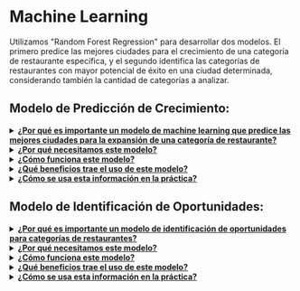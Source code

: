 # Machine Learning
Utilizamos "Random Forest Regression" para desarrollar dos modelos. El primero predice las mejores ciudades para el crecimiento de una categoría de restaurante específica, y el segundo identifica las categorías de restaurantes con mayor potencial de éxito en una ciudad determinada, considerando también la cantidad de categorías a analizar.
## Modelo de Predicción de Crecimiento:
<details>
  <summary><strong><ins>¿Por qué es importante un modelo de machine learning que predice las mejores ciudades para la expansión de una categoría de restaurante?</ins></strong></summary>
  Un modelo de machine learning que predice las mejores ciudades para abrir un restaurante de una categoría específica puede proporcionar información valiosa para tomar decisiones estratégicas de expansión.
</details>

<details>
  <summary><strong><ins>¿Por qué necesitamos este modelo?</ins></strong></summary>
  Este modelo nos ayuda a identificar las ciudades con el mayor potencial de crecimiento para nuestro tipo de restaurante. En lugar de invertir a ciegas en cualquier ciudad, usamos datos y predicciones para elegir las mejores opciones, lo que aumenta nuestras probabilidades de éxito y reduce riesgos financieros.
</details>

<details>
  <summary><strong><ins>¿Cómo funciona este modelo?</ins></strong></summary>
  El modelo analiza datos históricos de diversas ciudades, como las puntuaciones de los restaurantes, la cantidad de visitas por mes, las reviews de los clientes, etc. Basándose en estos datos, predice qué ciudades ofrecerán las mejores oportunidades de crecimiento para el restaurante en el próximo año.
</details>

<details>
  <summary><strong><ins>¿Qué beneficios trae el uso de este modelo?</ins></strong></summary>
  <ul>
    <li><ins>Mejora de la toma de decisiones:</ins> Nos proporciona una buena base para poder decidir dónde abrir nuevos restaurantes.</li>
    <li><ins>Optimización de recursos:</ins> Ayuda a invertir dinero y esfuerzos en las ciudades con mayores probabilidades de éxito.</li>
    <li><ins>Reducción de riesgos:</ins> Minimiza el riesgo de elegir ubicaciones desfavorables.</li>
  </ul>
</details>

<details>
 <summary><strong><ins>¿Cómo se usa esta información en la práctica?</ins></strong></summary>
  Una vez que tenemos las predicciones, podemos:
  <ul>
    <li><ins>Priorizar las ciudades recomendadas para la expansión.</li>
    <li><ins>Desarrollar estrategias de marketing específicas para esas ciudades.</li>
    <li><ins>Planificar recursos y logística con antelación para las nuevas aperturas.</li>
  </ul>
</details>
</details>

## Modelo de Identificación de Oportunidades:
<details>
  <summary><strong><ins>¿Por qué es importante un modelo de identificación de oportunidades para categorías de restaurantes?</ins></strong></summary>
  Un modelo de identificación de oportunidades que predice las mejores categorías de restaurantes para una ciudad específica es fundamental para tomar decisiones estratégicas en el sector gastronómico. 
</details>

<details>
  <summary><strong><ins>¿Por qué necesitamos este modelo?</ins></strong></summary>
  Este modelo nos ayuda a identificar qué tipo de restaurante (por ejemplo, asiático, Latino, comida rápida, etc.) tiene el mayor potencial de éxito en una ciudad específica. En lugar de arriesgarse con una categoría al azar, usamos datos y predicciones para elegir la opción con mejores perspectivas de crecimiento.
</details>

<details>
  <summary><strong><ins>¿Cómo funciona este modelo?</ins></strong></summary>
  El modelo analiza datos históricos de la ciudad en cuestión, como las puntuaciones de los restaurantes, la cantidad de visitas por mes, las reviews de los clientes, etc. Utilizando estos datos, predice qué categorías de restaurantes tendrán más éxito y crecerán en popularidad en esa ciudad.
</details>

<details>
  <summary><strong><ins>¿Qué beneficios trae el uso de este modelo?</ins></strong></summary>
  <ul>
    <li><ins>Mejora de la toma de decisiones:</ins> Nos proporciona una base científica para decidir qué categoría de restaurante abrir.</li>
    <li><ins>Optimización de recursos:</ins> Ayuda a invertir dinero y esfuerzos en las categorías con mayores probabilidades de éxito.</li>
    <li><ins>Reducción de riesgos:</ins> Minimiza el riesgo de elegir una categoría de restaurante desfavorable.</li>
  </ul>
</details>

<details>
 <summary><strong><ins>¿Cómo se usa esta información en la práctica?</ins></strong></summary>
  Una vez que tenemos las predicciones, podemos:
  <ul>
    <li><ins>Priorizar las categorías recomendadas para abrir en la ciudad.</li>
    <li><ins>Desarrollar estrategias de marketing específicas para las categorías seleccionadas.</li>
    <li><ins>Planificar el menú y la oferta del restaurante según las preferencias locales.</li>
  </ul>
</details>
</details>
